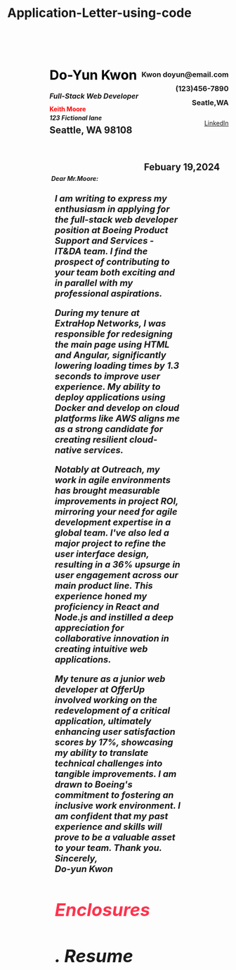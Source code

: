 # Application-Letter-using-code      
<body>
    <div class="rools">
        <h1 style="font-size: 30px; color: #000; padding:4rem 6rem;">Do-Yun Kwon</h1>
        <h5 style="font-size: 16px; padding: 5rem 6rem; margin-top: -9rem;">Full-Stack Web Developer</h5>
        <h3 style="float: right;margin-top: -11rem; ">Kwon doyun@email.com</h3>
        <h3 style="float: right; margin-top: -9rem;">(123)456-7890</h3>
        <h3 style="float: right;margin-top: -7rem;">Seatle,WA</h3>
        <a href="https://Linkedln"
            style="float: right; padding: -9rem -12rem; margin-left: 12px 20px; margin-top: -4rem;">Linkedln</a>
    </div>
    <h4 style="color: red; padding: 4rem 6rem; margin-top: -10rem;">Keith Moore</h4>
    <h5 style="padding:4rem 6rem; margin-top:-9rem;">123 Fictional lane</h5>
    <h2 style="padding: 4rem 6rem; margin-top: -9rem;">Seattle, WA 98108</h2>
    <div class="debra" style="margin-top: -4rem; padding: 12px 20px;">
        <h2 style="float: right;">Febuary 19,2024</h2>
        <h5 style="padding: 40px 80px;">Dear Mr.Moore:
            <div class="splash" style="padding: 5px 8px;font-size: 20px;">
                <p>I am writing to express my enthusiasm in applying for the full-stack web developer position at Boeing
                    Product Support and Services - IT&DA team. I find the prospect of contributing to your team both
                    exciting and in parallel with my professional aspirations.</p>
                <p> During my tenure at ExtraHop Networks, I was responsible for redesigning the main page using HTML and
                    Angular, significantly lowering loading times by 1.3 seconds to improve user experience. My ability
                    to deploy applications using Docker and develop on cloud platforms like AWS aligns me as a strong
                    candidate for creating resilient cloud-native services.</p>
                <p> Notably at Outreach, my work in agile environments has brought measurable improvements in project
                    ROI, mirroring your need for agile development expertise in a global team. I've also led a major
                    project to refine the user interface design, resulting in a 36% upsurge in user engagement across
                    our main product line. This experience honed my proficiency in React and Node.js and instilled a
                    deep appreciation for collaborative innovation in creating intuitive web applications.</p>
                    My tenure as a junior web developer at OfferUp involved working on the redevelopment of a critical
                   application, ultimately enhancing user satisfaction scores by 17%, showcasing my ability to translate
                   technical challenges into tangible improvements.
                  I am drawn to Boeing's commitment to fostering an inclusive work environment. I am confident that my
                  past experience and skills will prove to be a valuable asset to your team. Thank you.
            <br>
                 Sincerely,
                <br>
                Do-yun Kwon</p>
                <h1 style="color: rgb(255%, 20%, 30%);">Enclosures</h1>
                <h1>. Resume</h4>
            </div>
</body>

</html>
